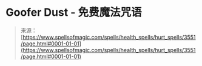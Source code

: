 <!--yml

category: 未分类

date: 2024-06-12 18:37:13

-->

# Goofer Dust - 免费魔法咒语

> 来源：[https://www.spellsofmagic.com/spells/health_spells/hurt_spells/3551/page.html#0001-01-01](https://www.spellsofmagic.com/spells/health_spells/hurt_spells/3551/page.html#0001-01-01)
